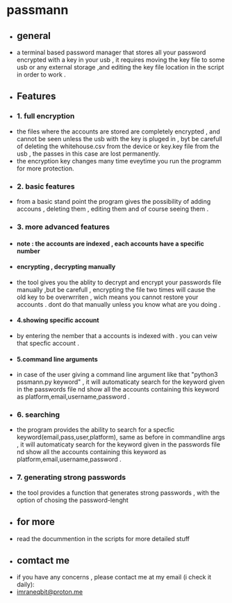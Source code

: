 # passmann
 - ## general
- a terminal based password manager that stores all your password encrypted with a key in your usb , it requires moving the key file to some usb or any external storage ,and editing the key file location in the script in order to work .
- ## Features
- ### 1. full encryption
- the files where the accounts are stored are completely encrypted , and cannot be seen unless the usb with the key is pluged in , byt be carefull of deleting the whitehouse.csv from the  device or key.key file from the usb , the passes in this case are lost permanently.
-  the encryption key changes many time eveytime you run the programm for more protection.
- ### 2. basic features
- from a basic stand point the program gives the possibility of adding accouns , deleting them , editing them and of course seeing them .
- ### 3. more advanced features
- #### note : the accounts are indexed , each accounts have a specific number
- #### encrypting , decrypting manually
- the tool gives you the ablity to decrypt and encrypt your passwords file manually ,but be carefull , encrypting the file two times will cause the old key to be overwrriten , wich means you cannot restore your accounts . dont do that manually unless you know what are you doing .
- #### 4.showing specific account
- by entering the nember that a accounts is indexed with . you can veiw that specfic account .
- #### 5.command line arguments 
- in case of the  user giving a command line argument like that "python3 pssmann.py keyword" , it will automaticaty search for the keyword given in the passwords file nd show all the accounts containing this keyword as platform,email,username,password .
- ### 6. searching 
- the program provides the ability to search for a specfic keyword(email,pass,user,platform), same as before in commandline args , it will automaticaty search for the keyword given in the passwords file nd show all the accounts containing this keyword as platform,email,username,password .
- ### 7. generating strong passwords
- the tool provides a function that generates strong passwords , with the option of chosing the password-lenght
- ## for more 
- read the docummention in the scripts for more detailed stuff
- ## comtact me 
- if you have any concerns , please contact me at my email (i check it daily):
- imraneqbit@proton.me 
